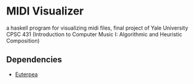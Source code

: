 MIDI Visualizer
================
a haskell program for visualizing midi files, final project of Yale University CPSC 431 (Introduction to Computer Music I: Algorithmic and Heuristic Composition)

## Dependencies
- [Euterpea](https://github.com/Euterpea/Euterpea)


